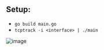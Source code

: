 ## Setup:

- `go build main.go`
- `tcptrack -i <interface> | ./main`

![image](https://user-images.githubusercontent.com/66045929/147762289-8a476ebd-9f35-4100-b502-e7e403354a3f.png)
